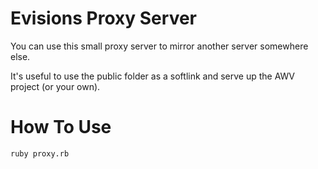 Evisions Proxy Server
=====================
You can use this small proxy server to mirror another server somewhere else.

It's useful to use the public folder as a softlink and serve up the AWV project (or your own).

How To Use
==========
    ruby proxy.rb
